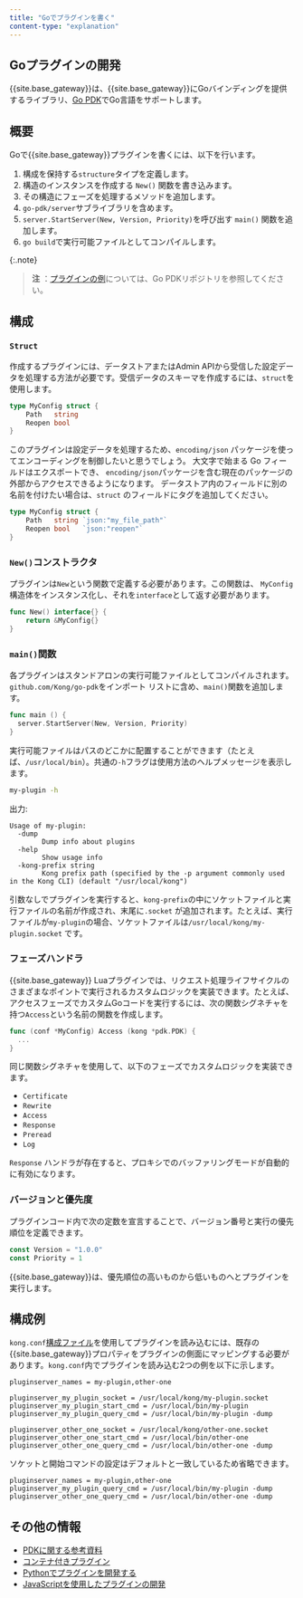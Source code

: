 ```yaml
---
title: "Goでプラグインを書く"
content-type: "explanation"
---
```

Goプラグインの開発
----------


{{site.base_gateway}}は、{{site.base_gateway}}にGoバインディングを提供するライブラリ、[Go PDK](https://pkg.go.dev/github.com/Kong/go-pdk)でGo言語をサポートします。

概要
---

Goで{{site.base_gateway}}プラグインを書くには、以下を行います。

1. 構成を保持する`structure`タイプを定義します。
2. 構造のインスタンスを作成する `New()` 関数を書き込みます。
3. その構造にフェーズを処理するメソッドを追加します。
4. `go-pdk/server`サブライブラリを含めます。
5. `server.StartServer(New, Version, Priority)`を呼び出す `main()` 関数を追加します。
6. `go build`で実行可能ファイルとしてコンパイルします。

{:.note}
> 
> **注** ：[プラグインの例](https://github.com/Kong/go-pdk/tree/master/examples)については、Go PDKリポジトリを参照してください。

構成
---

### `Struct`

作成するプラグインには、データストアまたはAdmin APIから受信した設定データを処理する方法が必要です。受信データのスキーマを作成するには、`struct`を使用します。

```go
type MyConfig struct {
    Path   string
    Reopen bool
}
```

このプラグインは設定データを処理するため、`encoding/json` パッケージを使ってエンコーディングを制御したいと思うでしょう。
大文字で始まる Go フィールドはエクスポートでき、 `encoding/json`パッケージを含む現在のパッケージの外部からアクセスできるようになります。
データストア内のフィールドに別の名前を付けたい場合は、`struct` のフィールドにタグを追加してください。

```go
type MyConfig struct {
    Path   string `json:"my_file_path"`
    Reopen bool   `json:"reopen"`
}
```

### `New()`コンストラクタ

プラグインは`New`という関数で定義する必要があります。この関数は、 `MyConfig`構造体をインスタンス化し、それを`interface`として返す必要があります。

```go
func New() interface{} {
    return &MyConfig{}
}
```

### `main()`関数

各プラグインはスタンドアロンの実行可能ファイルとしてコンパイルされます。`github.com/Kong/go-pdk`をインポート
リストに含め、`main()`関数を追加します。

```go
func main () {
  server.StartServer(New, Version, Priority)
}
```

実行可能ファイルはパスのどこかに配置することができます（たとえば、`/usr/local/bin`）。共通の`-h`フラグは使用方法のヘルプメッセージを表示します。

```sh
my-plugin -h
```

出力:

    Usage of my-plugin:
      -dump
            Dump info about plugins
      -help
            Show usage info
      -kong-prefix string
            Kong prefix path (specified by the -p argument commonly used in the Kong CLI) (default "/usr/local/kong")

引数なしでプラグインを実行すると、`kong-prefix`の中にソケットファイルと実行ファイルの名前が作成され、末尾に`.socket` が追加されます。たとえば、実行ファイルが`my-plugin`の場合、ソケットファイルは`/usr/local/kong/my-plugin.socket` です。

### フェーズハンドラ

{{site.base_gateway}} Luaプラグインでは、リクエスト処理ライフサイクルのさまざまなポイントで実行されるカスタムロジックを実装できます。たとえば、アクセスフェーズでカスタムGoコードを実行するには、次の関数シグネチャを持つ`Access`という名前の関数を作成します。

```go
func (conf *MyConfig) Access (kong *pdk.PDK) {
  ...
}
```

同じ関数シグネチャを使用して、以下のフェーズでカスタムロジックを実装できます。

* `Certificate`
* `Rewrite`
* `Access`
* `Response`
* `Preread`
* `Log`

`Response` ハンドラが存在すると、プロキシでのバッファリングモードが自動的に有効になります。

### バージョンと優先度

プラグインコード内で次の定数を宣言することで、バージョン番号と実行の優先順位を定義できます。

```go
const Version = "1.0.0"
const Priority = 1
```


{{site.base_gateway}}は、優先順位の高いものから低いものへとプラグインを実行します。

構成例
---

`kong.conf`[構成ファイル](/gateway/latest/production/kong-conf/)を使用してプラグインを読み込むには、既存の{{site.base_gateway}}プロパティをプラグインの側面にマッピングする必要があります。`kong.conf`内でプラグインを読み込む2つの例を以下に示します。

    pluginserver_names = my-plugin,other-one
    
    pluginserver_my_plugin_socket = /usr/local/kong/my-plugin.socket
    pluginserver_my_plugin_start_cmd = /usr/local/bin/my-plugin
    pluginserver_my_plugin_query_cmd = /usr/local/bin/my-plugin -dump
    
    pluginserver_other_one_socket = /usr/local/kong/other-one.socket
    pluginserver_other_one_start_cmd = /usr/local/bin/other-one
    pluginserver_other_one_query_cmd = /usr/local/bin/other-one -dump


ソケットと開始コマンドの設定はデフォルトと一致しているため省略できます。

    pluginserver_names = my-plugin,other-one
    pluginserver_my_plugin_query_cmd = /usr/local/bin/my-plugin -dump
    pluginserver_other_one_query_cmd = /usr/local/bin/other-one -dump

その他の情報
------

* [PDKに関する参考資料](/gateway/latest/plugin-development/pdk/)
* [コンテナ付きプラグイン](/gateway/latest/plugin-development/pluginserver/plugins-kubernetes/)
* [Pythonでプラグインを開発する](/gateway/latest/plugin-development/pluginserver/python/)
* [JavaScriptを使用したプラグインの開発](/gateway/latest/plugin-development/pluginserver/javascript/)

